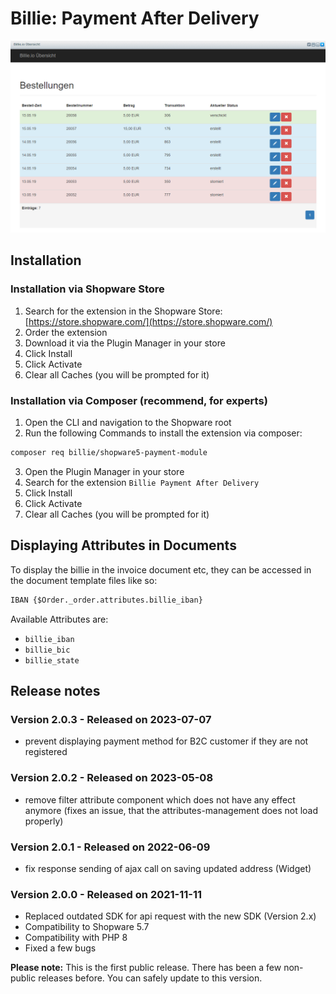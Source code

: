 # Billie: Payment After Delivery

![Screenshot Backend Dashboard](./screenshot.png)

## Installation

### Installation via Shopware Store

1. Search for the extension in the Shopware Store: [https://store.shopware.com/](https://store.shopware.com/)
2. Order the extension
3. Download it via the Plugin Manager in your store
4. Click Install
5. Click Activate
6. Clear all Caches (you will be prompted for it)

### Installation via Composer (recommend, for experts)

1. Open the CLI and navigation to the Shopware root
2. Run the following Commands to install the extension via composer:

```bash 
composer req billie/shopware5-payment-module
```

3. Open the Plugin Manager in your store
4. Search for the extension `Billie Payment After Delivery`
5. Click Install
6. Click Activate
7. Clear all Caches (you will be prompted for it)

## Displaying Attributes in Documents

To display the billie in the invoice document etc, they can be accessed in the document template files like so:

~~~html
IBAN {$Order._order.attributes.billie_iban}
~~~

Available Attributes are:

* `billie_iban`
* `billie_bic`
* `billie_state`

## Release notes

### Version 2.0.3 - Released on 2023-07-07

- prevent displaying payment method for B2C customer if they are not registered

### Version 2.0.2 - Released on 2023-05-08

- remove filter attribute component which does not have any effect anymore (fixes an issue, that the
  attributes-management does not load properly)

### Version 2.0.1 - Released on 2022-06-09

- fix response sending of ajax call on saving updated address (Widget)

### Version 2.0.0 - Released on 2021-11-11

- Replaced outdated SDK for api request with the new SDK (Version 2.x)
- Compatibility to Shopware 5.7
- Compatibility with PHP 8
- Fixed a few bugs

**Please note:** This is the first public release. There has been a few non-public releases before. You can safely
update to this version.
